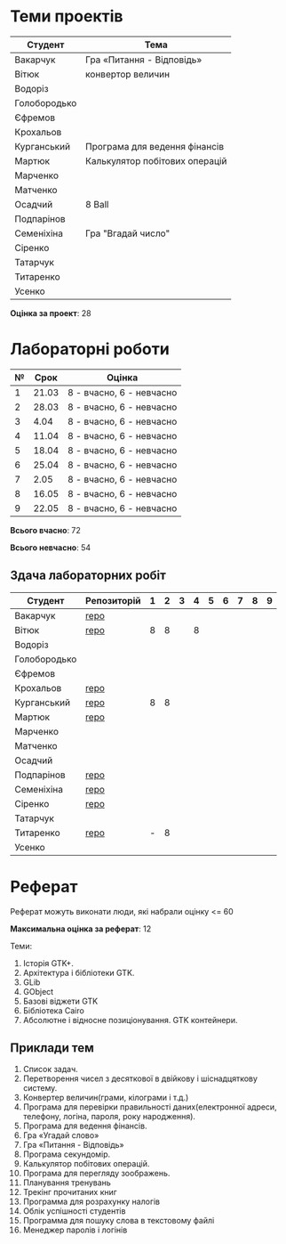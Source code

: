 # Теми проектів

|Студент|Тема|
|-|-|
|Вакарчук|Гра «Питання - Відповідь»|
|Вітюк|конвертор величин|
|Водоріз||
|Голобородько||
|Єфремов||
|Крохальов||
|Курганський|Програма для ведення фінансів|
|Мартюк|Калькулятор побітових операцій|
|Марченко||
|Матченко||
|Осадчий|8 Ball|
|Подпарінов||
|Семеніхіна|Гра "Вгадай число"|
|Сіренко||
|Татарчук||
|Титаренко||
|Усенко||

**Оцінка за проект**: 28

# Лабораторні роботи

|№|Срок|Оцінка|
|-|-|-|
|1|21.03|8 - вчасно, 6 - невчасно|
|2|28.03|8 - вчасно, 6 - невчасно|
|3|4.04|8 - вчасно, 6 - невчасно|
|4|11.04|8 - вчасно, 6 - невчасно|
|5|18.04|8 - вчасно, 6 - невчасно|
|6|25.04|8 - вчасно, 6 - невчасно|
|7|2.05|8 - вчасно, 6 - невчасно|
|8|16.05|8 - вчасно, 6 - невчасно|
|9|22.05|8 - вчасно, 6 - невчасно|

**Всього вчасно**: 72

**Всього невчасно**: 54

## Здача лабораторних робіт

|Студент|Репозиторій|1|2|3|4|5|6|7|8|9|
|-|-|-|-|-|-|-|-|-|-|-|
|Вакарчук|[repo](https://bitbucket.org/DVakarchuk/labs/branches/)||||||||||
|Вітюк|[repo](https://bitbucket.org/IvanVitiuk/myrep2/src/master/)|8|8||8||||||
|Водоріз|||||||||||
|Голобородько|||||||||||
|Єфремов|||||||||||
|Крохальов|[repo](https://bitbucket.org/DealUnloker/lb/src/master/)||||||||||
|Курганський|[repo](https://bitbucket.org/kurgansky/atp_labs/src/master/)|8|8||||||||
|Мартюк|[repo](https://bitbucket.org/Marynok/labs/src/master/)||||||||||
|Марченко|||||||||||
|Матченко|||||||||||
|Осадчий|||||||||||
|Подпарінов|[repo](https://bitbucket.org/Kaninka/labs/src/master/)||||||||||
|Семеніхіна|[repo](https://bitbucket.org/lenore2018/labs/src/master/)||||||||||
|Сіренко|[repo](https://bitbucket.org/XRicko/atp/src/master/)||||||||||
|Татарчук|||||||||||
|Титаренко|[repo](https://bitbucket.org/polinaka/p/src/master/)|-|8||||||||
|Усенко|||||||||||


# Реферат

Реферат можуть виконати люди, які набрали оцінку <= 60

**Максимальна оцінка за реферат**: 12

Теми:
1. Історія GTK+.
2. Архітектура і бібліотеки GTK.
3. GLib
4. GObject
5. Базові віджети GTK
6. Бібліотека Cairo
7. Абсолютне і відносне позиціонування. GTK контейнери.

## Приклади тем

1. Список задач.
2. Перетворення чисел з десяткової в двійкову і шіснадцяткову систему.
3. Конвертер величин(грами, кілограми і т.д.)
4. Програма для перевірки правильності даних(електронної адреси, телефону, логіна, пароля, року народження).
5. Програма для ведення фінансів.
6. Гра «Угадай слово»
7. Гра «Питання - Відповідь»
8. Програма секундомір.
9. Калькулятор побітових операцій.
10. Програма для перегляду зоображень.
11. Планування тренувань
12. Трекінг прочитаних книг
13. Программа для розрахунку налогів
14. Облік успішності студентів
15. Программа для пошуку слова в текстовому файлі
16. Менеджер паролів і логінів
